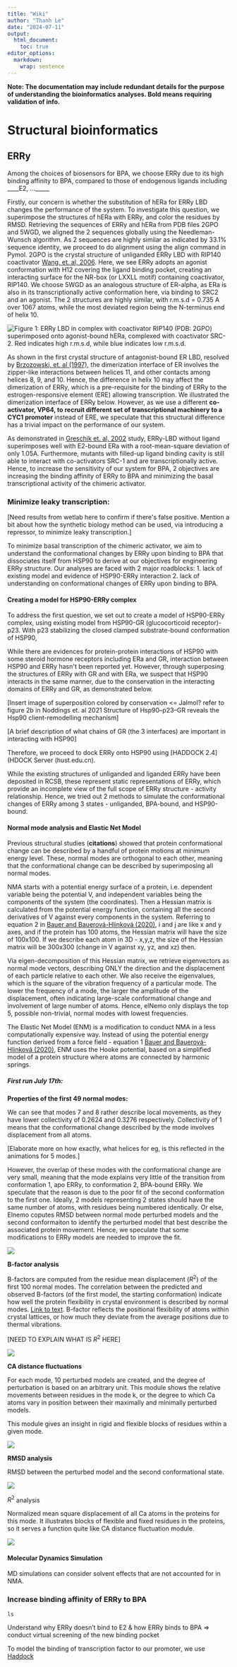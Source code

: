 ```yaml
---
title: "Wiki"
author: "Thanh Le"
date: "2024-07-11"
output: 
  html_document:
    toc: true
editor_options: 
  markdown: 
    wrap: sentence
---
```


**Note: The documentation may include redundant details for the purpose of understanding the bioinformatics analyses. Bold means requiring validation of info.**

# Structural bioinformatics

## ERRy

Among the choices of biosensors for BPA, we choose ERRy due to its high binding affinity to BPA, compared to those of endogenous ligands including \_\_\_\_E2, …\_\_\_\_\_

Firstly, our concern is whether the substitution of hERa for ERRy LBD changes the performance of the system.
To investigate this question, we superimpose the structures of hERa with ERRy, and color the residues by RMSD.
Retrieving the sequences of ERRy and hERa from PDB files 2GPO and 5WGD, we aligned the 2 sequences globally using the Needleman-Wunsch algorithm.
As 2 sequences are highly similar as indicated by 33.1% sequence identity, we proceed to do alignment using the align command in Pymol.
2GPO is the crystal structure of unliganded ERRy LBD with RIP140 coactivator [Wang, et. al, 2006](https://www.jbc.org/article/S0021-9258(20)71951-4/fulltext).
Here, we see ERRy adopts an agonist conformation with H12 covering the ligand binding pocket, creating an interacting surface for the NR-box (or LXXLL motif) containing coactivator, RIP140.
We choose 5WGD as an analogous structure of ER-alpha, as ERa is also in its transcriptionally active conformation here, via binding to SRC2 and an agonist.
The 2 structures are highly similar, with r.m.s.d = 0.735 A over 1067 atoms, while the most deviated region being the N-terminus end of helix 10.

![Figure 1: ERRy LBD in complex with coactivator RIP140 (PDB: 2GPO) superimposed onto agonist-bound hERa, complexed with coactivator SRC-2. Red indicates high r.m.s.d, while blue indicates low r.m.s.d.](results/2gpoa_5wgda_rmsdcol.png)

As shown in the first crystal structure of antagonist-bound ER LBD, resolved by [Brzozowski, et. al (1997)](https://www-nature-com.ep.fjernadgang.kb.dk/articles/39645), the dimerization interface of ER involves the zipper-like interactions between helices 11, and other contacts among helices 8, 9, and 10.
Hence, the difference in helix 10 may affect the dimerization of ERRy, which is a pre-requisite for the binding of ERRy to the estrogen-responsive element (ERE) allowing transcription.
We illustrated the dimerization interface of ERRy below.
However, as we use a different **co-activator, VP64, to recruit different set of transcriptional machinery to a CYC1 promoter** instead of ERE, we speculate that this structural difference has a trivial impact on the performance of our system.

As demonstrated in [Greschik et. al, 2002](https://www.cell.com/AJHG/fulltext/S1097-2765(02)00444-6) study, ERRy-LBD without ligand superimposes well with E2-bound ERa with a root-mean-square deviation of only 1.05A.
Furthermore, mutants with filled-up ligand binding cavity is still able to interact with co-activators SRC-1 and are transcriptionally active.
Hence, to increase the sensitivity of our system for BPA, 2 objectives are increasing the binding affinity of ERRy to BPA and minimizing the basal transcriptional activity of the chimeric activator.

### Minimize leaky transcription:

[Need results from wetlab here to confirm if there's false positive.
Mention a bit about how the synthetic biology method can be used, via introducing a repressor, to minimize leaky transcription.]

To minimize basal transcription of the chimeric activator, we aim to understand the conformational changes by ERRy upon binding to BPA that dissociates itself from HSP90 to derive at our objectives for engineering ERRy structure.
Our analyses are faced with 2 major roadblocks: 1.
lack of existing model and evidence of HSP90-ERRy interaction 2.
lack of understanding on conformational changes of ERRy upon binding to BPA.

#### Creating a model for HSP90-ERRy complex

To address the first question, we set out to create a model of HSP90-ERRy complex, using existing model from HSP90-GR (glucocorticoid receptor)-p23.
With p23 stabilizing the closed clamped substrate-bound conformation of HSP90,

While there are evidences for protein-protein interactions of HSP90 with some steroid hormone receptors including ERa and GR, interaction between HSP90 and ERRy hasn't been reported yet.
However, through superposing the structures of ERRy with GR and with ERa, we suspect that HSP90 interacts in the same manner, due to the conservation in the interacting domains of ERRy and GR, as demonstrated below.

[Insert image of superposition colored by conservation \<= Jalmol?
refer to figure 2b in Noddings et.
al 2021 Structure of Hsp90–p23–GR reveals the Hsp90 client-remodelling mechanism]

[A brief description of what chains of GR (the 3 interfaces) are important in interacting with HSP90]

Therefore, we proceed to dock ERRy onto HSP90 using [HADDOCK 2.4](HDOCK Server (hust.edu.cn).

While the existing structures of unliganded and liganded ERRy have been deposited in RCSB, these represent static representations of ERRy, which provide an incomplete view of the full scope of ERRy structure - activity relationship.
Hence, we tried out 2 methods to simulate the conformational changes of ERRy among 3 states - unliganded, BPA-bound, and HSP90-bound.

#### Normal mode analysis and Elastic Net Model

Previous structural studies (**citations**) showed that protein conformational change can be described by a handful of protein motions at minimum energy level.
These, normal modes are orthogonal to each other, meaning that the conformational change can be described by superimposing all normal modes.

NMA starts with a potential energy surface of a protein, i.e. dependent variable being the potential V, and independent variables being the components of the system (the coordinates).
Then a Hessian matrix is calculated from the potential energy function, containing all the second derivatives of V against every components in the system.
Referring to equation 2 in [Bauer and Bauerová-Hlinková (2020)](https://www.intechopen.com/chapters/73720), i and j are like x and y axes, and if the protein has 100 atoms, the Hessian matrix will have the size of 100x100.
If we describe each atom in 3D - x,y,z, the size of the Hessian matrix will be 300x300 (change in V against xy, yz, and xz) then.

Via eigen-decomposition of this Hessian matrix, we retrieve eigenvectors as normal mode vectors, describing ONLY the direction and the displacement of each particle relative to each other.
We also receive the eigenvalues, which is the square of the vibration frequency of a particular mode.
The lower the frequency of a mode, the larger the amplitude of the displacement, often indicating large-scale conformational change and involvement of large number of atoms.
Hence, elNemo only displays the top 5, possible non-trivial, normal modes with lowest frequencies.

The Elastic Net Model (ENM) is a modification to conduct NMA in a less computationally expensive way.
Instead of using the potential energy function derived from a force field - equation 1 [Bauer and Bauerová-Hlinková (2020)](https://www.intechopen.com/chapters/73720), ENM uses the Hooke potential, based on a simplified model of a protein structure where atoms are connected by harmonic springs.

##### First run July 17th:

**Properties of the first 49 normal modes:**

We can see that modes 7 and 8 rather describe local movements, as they have lower collectivity of 0.2624 and 0.3276 respectively.
Collectivity of 1 means that the conformational change described by the mode involves displacement from all atoms.

[Elaborate more on how exactly, what helices for eg, is this reflected in the animations for 5 modes.]

However, the overlap of these modes with the conformational change are very small, meaning that the mode explains very little of the transition from conformation 1, apo ERRy, to conformation 2, BPA-bound ERRy.
We speculate that the reason is due to the poor fit of the second conformation to the first one.
Ideally, 2 models representing 2 states should have the same number of atoms, with residues being numbered identically.
Or else, Elnemo coputes RMSD between normal mode perturbed models and the second conformaiton to identify the perturbed model that best describe the associated protein movement.
Hence, we speculate that some modifications to ERRy models are needed to improve the fit.

![](results/NMA_ERRy_apo_BPA_1.png)

**B-factor analysis**

B-factors are computed from the residue mean displacement ($R^2$) of the first 100 normal modes.
The correlation between the predicted and observed B-factors (of the first model, the starting conformation) indicate how well the protein flexibility in crystal environment is described by normal modes.
[Link to text](https://www.sciences.univ-nantes.fr/elnemo/tmp/2407140914343669058.dir/2407140914343669058.bfactors.pred).
B-factor reflects the positional flexibility of atoms within crystal lattices, or how much they deviate from the average positions due to thermal vibrations.

[NEED TO EXPLAIN WHAT IS $R^2$ HERE]

![](results/NMA_ERRy_apo_BPA_4.png)

**CA distance fluctuations**

For each mode, 10 perturbed models are created, and the degree of perturbation is based on an arbitrary unit.
This module shows the relative movements between residues in the mode k, or the degree to which Ca atoms vary in position between their maximally and minimally perturbed models.

This module gives an insight in rigid and flexible blocks of residues within a given mode.

![](results/NMA_ERRy_apo_BPA_5.png)

**RMSD analysis**

RMSD between the perturbed model and the second conformational state.

![](results/NMA_ERRy_apo_BPA_6.png)

$R^2$ analysis

Normalized mean square displacement of all Ca atoms in the proteins for this mode. It illustrates blocks of flexible and fixed residues in the proteins, so it serves a function quite like CA distance fluctuation module.

![](results/NMA_ERRy_apo_BPA_7.png)

#### Molecular Dynamics Simulation

MD simulations can consider solvent effects that are not accounted for in NMA.

### Increase binding affinity of ERRy to BPA

```{bash}
ls

```

Understand why ERRy doesn’t bind to E2 & how ERRy binds to BPA =\> conduct virtual screening of the new binding pocket

To model the binding of transcription factor to our promoter, we use [Haddock](https://link.springer.com/article/10.1007/s10858-013-9734-x)
